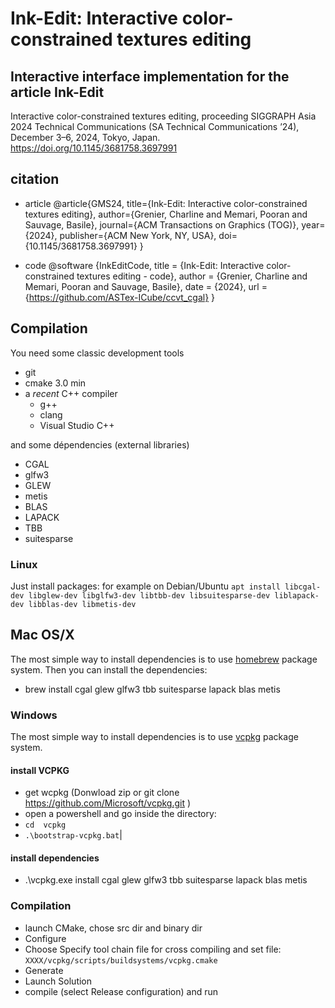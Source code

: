 # Ink-Edit: Interactive color-constrained textures editing

## Interactive interface implementation for the article Ink-Edit

Interactive color-constrained textures editing, proceeding SIGGRAPH Asia
2024 Technical Communications (SA Technical Communications ’24),
December 3–6, 2024, Tokyo, Japan.
https://doi.org/10.1145/3681758.3697991


## citation 
- article
@article{GMS24,
     title={Ink-Edit: Interactive color-constrained textures editing},
     author={Grenier, Charline and Memari, Pooran and Sauvage, Basile},
     journal={ACM Transactions on Graphics (TOG)},
     year={2024},
     publisher={ACM New York, NY, USA},
     doi={10.1145/3681758.3697991}
}

- code
@software {InkEditCode,
     title = {Ink-Edit: Interactive color-constrained textures editing -
code},
     author = {Grenier, Charline and Memari, Pooran and Sauvage, Basile},
     date = {2024},
     url = {https://github.com/ASTex-ICube/ccvt_cgal}
}


## Compilation
You need some classic development tools
- git
- cmake 3.0 min
- a _recent_ C++ compiler
    - g++
    - clang
    - Visual Studio C++

and some dépendencies (external libraries)
* CGAL
* glfw3
* GLEW 
* metis 
* BLAS
* LAPACK
* TBB 
* suitesparse 

### Linux
Just install packages: for example on Debian/Ubuntu
` apt install libcgal-dev libglew-dev libglfw3-dev libtbb-dev libsuitesparse-dev liblapack-dev libblas-dev libmetis-dev `

## Mac OS/X
The most simple way to install dependencies is to use [homebrew](https://brew.sh/) package system.
Then you can install the dependencies:
- brew install cgal glew glfw3 tbb suitesparse lapack blas metis

### Windows
The most simple way to install dependencies is to use [vcpkg](https://vcpkg./) package system.

#### install VCPKG
- get wcpkg (Donwload zip or git clone https://github.com/Microsoft/vcpkg.git )
- open a powershell and go inside the directory:
- `cd  vcpkg`
- `.\bootstrap-vcpkg.bat`|

#### install dependencies
- .\vcpkg.exe install cgal glew glfw3 tbb suitesparse lapack blas metis

### Compilation
- launch CMake, chose src dir and binary dir
- Configure
- Choose Specify tool chain file for cross compiling and set file: `XXXX/vcpkg/scripts/buildsystems/vcpkg.cmake`
- Generate
- Launch Solution
- compile (select Release configuration) and run

